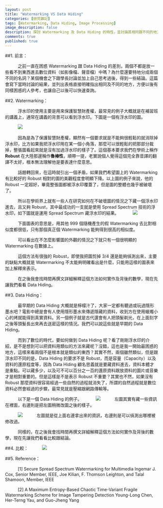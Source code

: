 ```yaml
---
layout: post
title: "Watermarking VS Data Hiding"
categories: [研究雜記]
tags: [Watermarking, Data Hiding, Image Processing]
image_description: false
description: 探討 Watermarking 及 Data Hiding 的特性，並討論其相同跟不同的地方。
comments: true
published: true
---
```

##1. 前言：

　　　之前一直在困惑 Watermarking 跟 Data Hiding 的差別，兩個不都是放一些看不到東西進去數位資料（如影像檔、聲音檔）中嗎？為什麼還要特地分成兩個不同的名詞？某個機會之下跟學長討論並加上自己思考過後，得到一些結論。這篇會寫下當時討論的結果，並列出表格直接明確指出相同及不同的地方，方便以後有同樣困惑的人參考，也讓自己以後可以快速查詢。

##2. Watermarking：

　　　浮水印的使用主要是用來保護智慧財產權，最常見的例子大概就是在補習班的講義上，通常在講義的背景可以看到浮水印。下圖是一個有浮水印的圖。

　　　<img src="{{ site.baseurl }}/image/2015-8-16/0.jpg">

　　　因為是為了保護智慧財產權，顯然有一個要求就是不能夠很輕鬆的就消除掉浮水印，比方如果我把浮水印用在某一個小角落，那麼可以很輕鬆的把那部分裁掉，整張圖看起來就是沒有加過浮水印的樣子了。這個基本要求我們在學術上稱作 **Robust** 在大陸那邊稱作**魯棒性**，順帶一提，老實說個人覺得這個完全靠音譯的翻譯不太好，根本無法理解他是要表達什麼意思。

　　　話題轉回來，在這時就引出一個矛盾，如果我們希望圖上的 Watermarking 有比較好的 Robust 相對的圖的美觀程度會明顯下降。以上圖的例子來說，他的 Robust 一定超好，畢竟整張圖都被浮水印覆蓋了，但是圖的整體也幾乎被破壞了。

　　　所以在學術界上就有一些人在研究如何在不破壞圖的情況之下藏一個浮水印進去，且又夠 Robust，其中最成功的一支就是使用 Spread Spectrum 技術的浮水印，如下圖就是運用 Spread Spectrum 藏浮水印的結果。
　　　<img src="{{ site.baseurl }}/image/2015-8-16/1.png">

　　　下面圖表的意思是，用其他 999 個隨機產生的假 Watermarking 去比對相似度都很低，只有那個真正個 Watermarking 能夠得到很高的相似度。

　　　可以看出在不怎麼影響圖的外觀的情況之下就只有一個很明顯的 Watermarking 在數據上。

　　　這個方法有很強的 Robust，即使我把圖剪掉 3/4 還是能夠偵測出來，主要的缺點大概就是 Watermarking 不太能夠明確看出是什麼，只能用這樣的圖表來加上解釋來表示。

　　　在之後我會找時間再撰文詳細解釋這個方法如何實作及背後的數學，現在先讓我們看看 Data Hiding。

##3. Data Hiding：

　　　最早期的 Data Hiding 大概就是檸檬汁了，大家一定都有聽過或玩過隱形墨水吧？電影中總是會有人使用隱形墨水來傳遞隱藏的資料，收到方在使用蠟燭小心的烤就能得到真實資料。另一個例子就是古代還會有人把頭髮剃光，在上面刻字之後等頭髮長出來再去送密這樣的情況。我們可以說這些就是早期的 Data Hiding。

　　　而到了數位的時代，要如何做到 Data Hiding 呢？看了剛剛浮水印的介紹，是不是想到可以把資料用類似的方法來藏呢？沒錯，這也是我一開始最困惑的地方，這樣來看兩個不是根本就是類似的東西？其實不然，兩個雖然類似，但是跟浮水印不同的是，Data Hiding 的要求不是 Robust，而是容量（Capacity）以及資料的還原程度等，因為 Data Hiding 顧名思義就是要藏資料進去，資料本體才是重點。可以藏多少，以及可不可以百分之一百的還原資料跟放資料的圖片或音樂才是相對重要的。但是這樣是不是表示 Robust 不重要？其實也不然，如果沒有 Robust 那麼資料很容易經過一些自然的過程就消失了，所謂的自然過程就是數位資料必然會經過的步驟，最常見就是壓縮跟網路傳輸等。

　　　以下是一個 Data Hiding 的例子。
　　　<img src="{{ site.baseurl }}/image/2015-8-16/2.png">
　　　左圖其實有藏一些資訊在裡面，右邊則是把左圖稍微改圖之後的樣子。

　　　<img src="{{ site.baseurl }}/image/2015-8-16/3.png">
　　　左圖就是從上面右邊拿出來的資訊，右邊則是可以偵測出哪裡被修改過。

　　　同樣的，在之後我會找時間再撰文詳細解釋這個方法如何實作及背後的數學，現在先讓我們看看比較跟結論。

##4. 比較：
　　　<img src="{{ site.baseurl }}/image/2015-8-16/4.png">

##5. Reference：

　　　[1] Secure Spread Spectrum Watermarking for Multimedia
Ingemar J. Cox, Senior Member, IEEE, Joe Kilian, F. Thomson Leighton, and Talal Shamoon, Member, IEEE

　　　[2] A Maximum Entropy-Based Chaotic Time-Variant Fragile Watermarking Scheme for Image Tampering Detection
Young-Long Chen, Her-Terng Yau, and Guo-Jheng Yang
